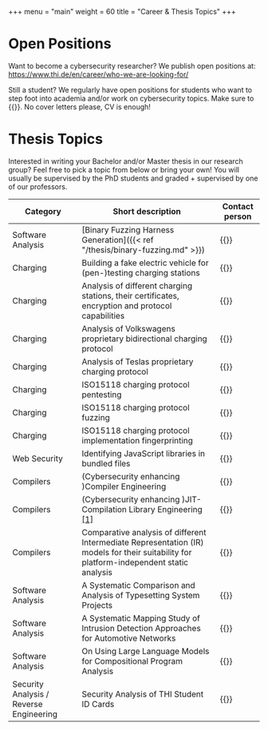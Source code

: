 +++
menu = "main"
weight = 60
title = "Career & Thesis Topics"
+++

# Open Positions

Want to become a cybersecurity researcher?
We publish open positions at:
https://www.thi.de/en/career/who-we-are-looking-for/

Still a student?
We regularly have open positions for students who want to step foot into academia and/or work on cybersecurity topics. Make sure to {{<cloakemail display="send us an E-Mail!" address="jakob.loew@thi.de">}}.
No cover letters please, CV is enough!

# Thesis Topics

Interested in writing your Bachelor and/or Master thesis in our research group?
Feel free to pick a topic from below or bring your own!
You will usually be supervised by the PhD students and graded + supervised by one of our professors.

| Category | Short description | Contact person |
| -------- | ----------------- | -------------- |
| Software Analysis | [Binary Fuzzing Harness Generation]({{< ref "/thesis/binary-fuzzing.md" >}}) | {{<cloakemail display="Dominik Bayerl" address="dominik.bayerl@carissma.eu">}} |
| Charging | Building a fake electric vehicle for (pen-)testing charging stations | {{<cloakemail display="Jakob Löw" address="jakob.loew@carissma.eu">}} |
| Charging | Analysis of different charging stations, their certificates, encryption and protocol capabilities | {{<cloakemail display="Jakob Löw" address="jakob.loew@carissma.eu">}} |
| Charging | Analysis of Volkswagens proprietary bidirectional charging protocol | {{<cloakemail display="Jakob Löw" address="jakob.loew@carissma.eu">}} |
| Charging | Analysis of Teslas proprietary charging protocol | {{<cloakemail display="Jakob Löw" address="jakob.loew@carissma.eu">}} |
| Charging | ISO15118 charging protocol pentesting | {{<cloakemail display="Jakob Löw" address="jakob.loew@carissma.eu">}} |
| Charging | ISO15118 charging protocol fuzzing | {{<cloakemail display="Jakob Löw" address="jakob.loew@carissma.eu">}} |
| Charging | ISO15118 charging protocol implementation fingerprinting | {{<cloakemail display="Jakob Löw" address="jakob.loew@carissma.eu">}} |
| Web Security | Identifying JavaScript libraries in bundled files | {{<cloakemail display="Jakob Löw" address="jakob.loew@carissma.eu">}} |
| Compilers | (Cybersecurity enhancing )Compiler Engineering | {{<cloakemail display="Jakob Löw" address="jakob.loew@carissma.eu">}} |
| Compilers | (Cybersecurity enhancing )JIT-Compilation Library Engineering [[1]](https://www.gnu.org/software/libjit/) | {{<cloakemail display="Jakob Löw" address="jakob.loew@carissma.eu">}} |
| Compilers | Comparative analysis of different Intermediate Representation (IR) models for their suitability for platform-independent static analysis | {{<cloakemail display="Jakob Löw" address="jakob.loew@carissma.eu">}} |
| Software Analysis | A Systematic Comparison and Analysis of Typesetting System Projects | {{<cloakemail display="Thomas Hutzelmann" address="thomas.hutzelmann@thi.de">}} |
| Software Analysis | A Systematic Mapping Study of Intrusion Detection Approaches for Automotive Networks | {{<cloakemail display="Thomas Hutzelmann" address="thomas.hutzelmann@thi.de">}} |
| Software Analysis | On Using Large Language Models for Compositional Program Analysis | {{<cloakemail display="Thomas Hutzelmann" address="thomas.hutzelmann@thi.de">}} |
| Security Analysis / Reverse Engineering | Security Analysis of THI Student ID Cards | {{<cloakemail display="Claudius Laves" address="claudius.laves@carissma.eu">}} |